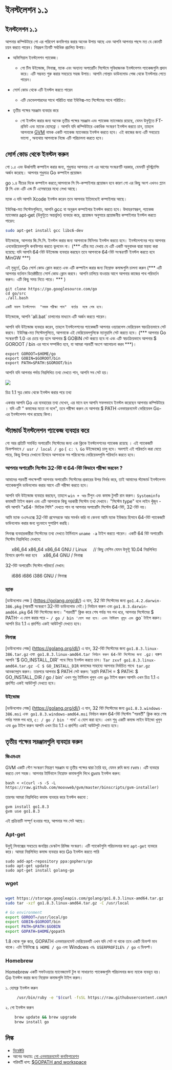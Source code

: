 # ইনস্টলেশন ১.১

## ইনস্টলেশন ১.১
আপনার কম্পিউটারে গো এর পরিবেশ কনফিগার করার অনেক উপায় আছে এবং আপনি আপনার পছন্দ মত যে কোনটি চয়ন করতে পারেন। নিম্নরূপ তিনটি সর্বাধিক প্রচলিত উপায়।

-  অফিসিয়াল ইনস্টলেশন প্যাকেজ।
	- গো  টিম উইন্ডোজ, লিনাক্স, ম্যাক এবং অন্যান্য অপারেটিং সিস্টেমে সুবিধাজনক ইনস্টলেশন প্যাকেজগুলি প্রদান করে। এটি সম্ভবত শুরু করার সবচেয়ে সহজ উপায়। আপনি গোল্যাং ডাউনলোড পেজ  থেকে ইনস্টলার পেতে পারেন।

- সোর্স কোড থেকে এটি ইনস্টল করতে পারেন

    -  এটি ডেভেলপারদের সাথে পরিচিত যারা ইউনিক্স-মত সিস্টেমের সাথে পরিচিত।
- তৃতীয় পক্ষের সরঞ্জাম ব্যবহার করে
	- গো  ইনস্টল করার জন্য অনেক তৃতীয় পক্ষের সরঞ্জাম এবং প্যাকেজ ম্যানেজার রয়েছে, যেমন উবুন্টুতে FT- প্রফিট এবং ম্যাকে হোমব্রো ।
আপনি যদি কম্পিউটারে একাধিক সংস্করণ ইনস্টল করতে চান, তাহলে আপনাকে [GVM](https://github.com/moovweb/gvm) নামক একটি প্যাকেজ ম্যানেজার ইনস্টল করতে হবে। এই কাজের জন্য এটি সবচেয়ে ভালো , অন্যথায় আপনাকে নিজে এটি পরিচালনা করতে হবে।

## সোর্স কোড থেকে ইনস্টল করুন

গো  ১.৫ এবং ঊর্ধ্বগামী কম্পাইল করার জন্য, শুধুমাত্র আপনার গো  এর আগের সংস্করণটি দরকার, যেমনটি বুটস্ট্র্যাপিং অর্জন করেছে। আপনার শুধুমাত্র Go কম্পাইল প্রয়োজন

go ১.৪ নীচের দিকে কম্পাইল করতে,আপনাকে সি সি-কম্পাইলার প্রয়োজন হবে কারণ  গো  এর কিছু অংশ এখনও প্ল্যান 9 সি এবং এটি এন্ড টি এসেম্বারের মধ্যে লেখা আছে।

ম্যাক এ যদি আপনি Xcode ইনস্টল করেন তবে আপনার ইতিমধ্যেই কম্পাইলার আছে।

ইউনিক্স-মত সিস্টেমগুলিতে, আপনি gcc বা অনুরূপ কম্পাইলার ইনস্টল করতে হবে। উদাহরণস্বরূপ, প্যাকেজ ম্যানেজার apt-get (উবুন্টুতে অন্তর্ভুক্ত) ব্যবহার করে, প্রয়োজন অনুসারে প্রয়োজনীয় কম্পাইলার ইনস্টল করতে পারেন:

```sh
sudo apt-get install gcc libc6-dev
```

উইন্ডোজে, আপনার জি.সি.সি. ইনস্টল করার জন্য আপনাকে মিনিগড ইনস্টল করতে হবে। ইনস্টলেশনের পরে আপনার এনভেরিয়েবলগুলি কনফিগার করতে ভুলবেন না। (*** এটির মত দেখায় যে এটি একটি অনুবাদক দ্বারা মন্তব্য করা হয়েছে: যদি আপনি 64-বিট উইন্ডোজ ব্যবহার করছেন তবে আপনাকে 64-বিট সংস্করণটি ইনস্টল করতে হবে MinGW ***)

এই মুহুর্তে, Go সোর্স কোড ক্লোন করতে এবং এটি কম্পাইল করার জন্য নিম্নোক্ত কমান্ডগুলি চালনা করুন (*** এটি আপনার বর্তমান ডিরেক্টরীতে সোর্স কোড ক্লোন করবে। আপনি চালিয়ে যাওয়ার আগে আপনার কাজের পাথ পরিবর্তন করুন। এটি কিছু সময় নিতে পারে। *** )

	git clone https://go.googlesource.com/go
	cd go/src
	./all.bash 

	একটি সফল ইনস্টলেশন  "সমস্ত পরীক্ষা পাস"  বার্তার  সঙ্গে শেষ হবে।

উইন্ডোজে, আপনি 'all.bat` চালানোর মাধ্যমে এটি অর্জন করতে পারেন।

আপনি যদি উইন্ডোজ ব্যবহার করেন, তাহলে ইনস্টলেশনের প্যাকেজটি আপনার ওয়্যারলেস ভেরিয়েবল স্বয়ংক্রিয়ভাবে সেট করবে। ইউনিক্স-মত সিস্টেমগুলিতে, আপনাকে এই ভেরিয়েবলগুলিকে ম্যানুয়ালি সেট করতে হবে। (*** আপনার Go সংস্করণটি 1.0 এর চেয়ে বড় হলে আপনার $ GOBIN সেট করতে হবে না এবং এটি স্বয়ংক্রিয়ভাবে আপনার $ GOROOT / bin এর সাথে সম্পর্কিত হবে, যা আমরা পরবর্তী অংশে আলোচনা করব ***)।

    export GOROOT=$HOME/go
    export GOBIN=$GOROOT/bin
    export PATH=$PATH:$GOROOT/bin

আপনি যদি আপনার পর্দায় নিম্নলিখিত তথ্য দেখতে পান, আপনি সব সেট হয়।

![](images/1.1.mac.png?raw=true)

চিত্র 1.1 সূত্র কোড থেকে ইনস্টল করার পরে তথ্য

একবার আপনি Go এর ব্যবহারের তথ্য দেখেন, এর মানে হল আপনি সফলভাবে ইনস্টল করেছেন আপনার কম্পিউটারে । যদি এটি " কমান্ডের মতো না বলে", তবে পরীক্ষা করুন যে আপনার $ PATH এনভায়রনমেন্ট ভেরিয়েবল Go- এর ইনস্টলেশন পাথ রয়েছে কিনা।

## স্ট্যান্ডার্ড ইনস্টলেশন প্যাকেজ ব্যবহার করে

গো আর  প্রতিটি সমর্থিত অপারেটিং সিস্টেমের জন্য এক ক্লিকে ইনস্টলেশনের প্যাকেজ রয়েছে । এই প্যাকেজটি ডিফল্টভাবে `/ usr / local / go` (` c: \ Go` উইন্ডোজে) চালু হবে। অবশ্যই এই পরিবর্তন করা যেতে পারে, কিন্তু উপরে দেখানো হিসাবে আপনাকে  সব পরিবেশের ভেরিয়েবলগুলি পরিবর্তন করতে হবে।

### আপনার অপারেটিং সিস্টেম 32-বিট বা 64-বিট কিভাবে পরীক্ষা করবেন ?

আমাদের পরবর্তী পদক্ষেপটি আপনার অপারেটিং সিস্টেমের প্রকারের উপর নির্ভর করে, তাই আমাদের  স্ট্যান্ডার্ড ইনস্টলেশন প্যাকেজগুলি ডাউনলোড করার আগে এটি পরীক্ষা করতে হবে।

আপনি যদি উইন্ডোজ ব্যবহার করছেন, তাহলে `win + আর` টিপুন এবং কমান্ড টুলটি রান করুন। `Systeminfo` কমান্ডটি টাইপ করুন এবং এটি আপনাকে কিছু দরকারী সিস্টেম তথ্য দেখাবে। "সিস্টেম type" বলে লাইন খুঁজুন - যদি আপনি "x64- ভিত্তিক পিসি" দেখতে পান যা আপনার অপারেটিং সিস্টেম 64-বিট, 32-বিট নয়। 

আমি ম্যাক ওএসএক্সে 32-বিট প্রসেসরকে আর সমর্থন করি না কেননা আমি ম্যাক ইউজার হিসাবে 64-বিট প্যাকেজটি ডাউনলোড করার জন্য দৃঢ়ভাবে সুপারিশ করছি।

লিনাক্স ব্যবহারকারীরা সিস্টেমের তথ্য দেখতে টার্মিনালে `uname -a` টাইপ করতে পারেন।
একটি 64 বিট অপারেটিং সিস্টেম নিম্নলিখিত দেখাবে:

    <Some Details> x86_64 x86_64 x86_64 GNU / Linux
    // কিছু মেশিন যেমন উবুন্টু 10.04 নিম্নলিখিত হিসাবে প্রদর্শন করা হবে
    x86_64 GNU / লিনাক্স

32-বিট অপারেটিং সিস্টেম পরিবর্তে দেখান:

    <Some Details> i686 i686 i386 GNU / লিনাক্স

### ম্যাক

[ডাউনলোড পেজ ] (https://golang.org/dl/) এ যান, 32 বিট সিস্টেমের জন্য `go1.4.2.darwin-386.pkg` (পরবর্তী সংস্করণে 32-বিট ডাউনলোড নেই।) নির্বাচন করুন এবং `go1.8.3.darwin-amd64.pkg` 64 বিট সিস্টেমের জন্য। "পরবর্তী" ক্লিক করে শেষ পর্যন্ত সব পথ ধরে, আপনার সিস্টেমের $ PATH- এ যোগ করার পরে `~ / go / bin 'যোগ করা হবে। এখন টার্মিনাল খুলুন এবং `go` টাইপ করুন। আপনি চিত্র 1.1 এ প্রদর্শিত একই আউটপুট দেখতে হবে।

### লিনাক্স

[ডাউনলোড পেজ] (https://golang.org/dl/) এ যান, 32-বিট সিস্টেমের জন্য `go1.8.3.linux-386.tar.gz` এবং` go1.8.3.linux-amd64.tar নির্বাচন করুন 64-বিট সিস্টেমের জন্য .gz`। ধরুন আপনি '$ GO_INSTALL_DIR' পথে গিয়ে ইনস্টল করতে চান। `Tar zxvf go1.8.3.linux-amd64.tar.gz -C $ GO_INSTALL_DIR` কমান্ডের সাহায্যে আপনার নির্বাচিত পাথে` tar.gz` আনকম্প্রেস করুন। তারপরে আপনার $ PATH সেট করুন: 'রপ্তানি PATH = $ PATH: $ GO_INSTALL_DIR / go / bin' এখন শুধু টার্মিনাল খুলুন এবং `go` টাইপ করুন আপনি এখন চিত্র 1.1 এ প্রদর্শিত একই আউটপুট দেখতে হবে।

### উইন্ডোজ

[ডাউনলোড পেজ] (https://golang.org/dl/) এ যান, 32 বিট সিস্টেমের জন্য `go1.8.3.windows-386.msi` এবং` go1.8.3.windows-amd64.msi` নির্বাচন করুন 64-বিট সিস্টেম "পরবর্তী" ক্লিক করে শেষ পর্যন্ত সমস্ত পথ ধরে, `c: / go / bin '` পাথ' এ যোগ করা হবে। এখন শুধু একটি কমান্ড লাইন উইন্ডো খুলুন এবং `go` টাইপ করুন আপনি এখন চিত্র 1.1 এ প্রদর্শিত একই আউটপুট দেখতে হবে।

## তৃতীয় পক্ষের সরঞ্জামগুলি ব্যবহার করুন

### জিএমএম

GVM একটি গৌণ সংস্করণ নিয়ন্ত্রণ সরঞ্জাম যা তৃতীয় পক্ষের দ্বারা তৈরি হয়, যেমন রুবি জন্য rvm। এটি ব্যবহার করতে বেশ সহজ। আপনার টার্মিনালে নিম্নোক্ত কমান্ডগুলি লিখে gvm ইনস্টল করুন:

    bash < <(curl -s -S -L https://raw.github.com/moovweb/gvm/master/binscripts/gvm-installer)

তারপর আমরা নিম্নলিখিত কমান্ড ব্যবহার করে ইনস্টল করবো :

    gvm install go1.8.3
    gvm use go1.8.3

এই প্রক্রিয়াটি সম্পূর্ণ হওয়ার পরে, আপনার সব সেট আছে।

### Apt-get

উবুন্টু লিনাক্সের সবচেয়ে জনপ্রিয় ডেস্কটপ রিলিজ সংস্করণ। এটি প্যাকেটগুলি পরিচালনার জন্য `apt-get` ব্যবহার করে। আমরা নিম্নলিখিত কমান্ড ব্যবহার করে Go ইনস্টল করতে পারি 

    sudo add-apt-repository ppa:gophers/go
    sudo apt-get update
    sudo apt-get install golang-go

### wget
```sh

wget https://storage.googleapis.com/golang/go1.8.3.linux-amd64.tar.gz
sudo tar -xzf go1.8.3.linux-amd64.tar.gz -C /usr/local 

# Go environment
export GOROOT=/usr/local/go
export GOBIN=$GOROOT/bin
export PATH=$PATH:$GOBIN
export GOPATH=$HOME/gopath 
```    

1.8 থেকে শুরু করে, GOPATH এনভায়রনমেন্ট ভেরিয়েবলটি এখন যদি সেট না থাকে তবে একটি ডিফল্ট মান থাকে। এটা ইউনিক্সে `$ HOME / go` এবং Windows এ`% USERPROFILE% / go` এ ডিফল্ট।
### Homebrew

Homebrew একটি সফটওয়্যার ম্যানেজমেন্ট টুল যা সাধারণত প্যাকেজগুলি পরিচালনার জন্য ম্যাকে ব্যবহৃত হয়। Go ইনস্টল করার জন্য নিম্নোক্ত কমান্ডগুলি টাইপ করুন। 

১. হোমব্রু ইনস্টল করুন

```sh
     /usr/bin/ruby -e "$(curl -fsSL https://raw.githubusercontent.com/Homebrew/install/master/install)"
```

২. গো ইনস্টল করুন

```sh
    brew update && brew upgrade
    brew install go
```
## লিঙ্ক

- [ডিরেক্টরি](preface.md)
- আগের অধ্যায়: [গো এনভায়রনমেন্ট কনফিগারেশন](01.0.md)
- পরিবর্তী ধাপ: [$GOPATH and workspace](01.2.md)
 
